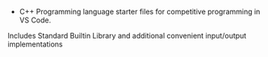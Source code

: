 * C++ Programming language starter files for competitive programming in VS Code.

Includes Standard Builtin Library and additional convenient input/output implementations